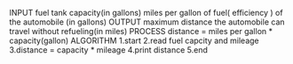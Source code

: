 INPUT
fuel tank capacity(in gallons)
miles per gallon of fuel( efficiency ) of the automobile (in gallons)
OUTPUT
maximum distance the automobile can travel without refueling(in miles)
PROCESS
distance = miles per gallon * capacity(gallon)
ALGORITHM
1.start
2.read fuel capcity and mileage
3.distance = capacity * mileage
4.print distance
5.end
